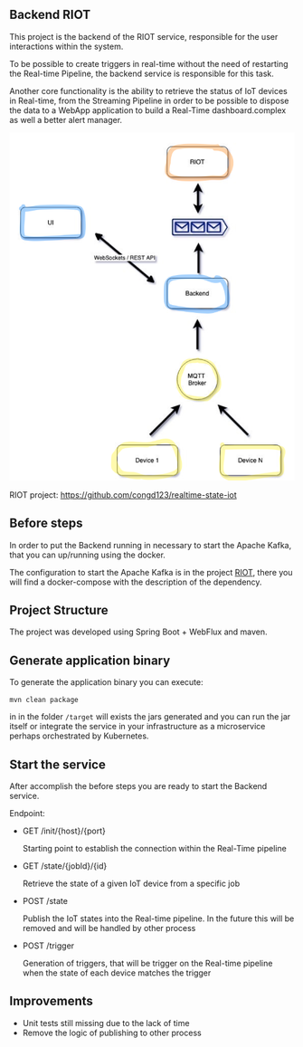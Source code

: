 ## Backend RIOT

This project is the backend of the RIOT service, responsible for the user interactions within the system.

To be possible to create triggers in real-time without the need of restarting the Real-time Pipeline, the backend service is responsible for this task.

Another core functionality is the ability to retrieve the status of IoT devices in Real-time, from the Streaming Pipeline in order to be possible to dispose the data to a WebApp application to build a Real-Time dashboard.complex as well a better alert manager. 

![Architecture](docs/architecture-general.png)

RIOT project: https://github.com/congd123/realtime-state-iot

## Before steps
In order to put the Backend running in necessary to start the Apache Kafka, that you can up/running using the docker.

The configuration to start the Apache Kafka is in the project [RIOT](https://github.com/congd123/realtime-state-iot), there you will find a docker-compose with the description of the dependency.

## Project Structure

The project was developed using Spring Boot + WebFlux and maven.

## Generate application binary

To generate the application binary you can execute: 
```
mvn clean package
```
in in the folder `/target` will exists the jars generated and you can run the jar itself or integrate the service in your infrastructure as a microservice perhaps orchestrated by Kubernetes.

## Start the service
After accomplish the before steps you are ready to start the Backend service.

Endpoint:

- GET /init/{host}/{port}
    
    Starting point to establish the connection within the Real-Time pipeline
- GET /state/{jobId}/{id}

    Retrieve the state of a given IoT device from a specific job
- POST /state

    Publish the IoT states into the Real-time pipeline. In the future this will be removed and will be handled by other process 

- POST /trigger 

    Generation of triggers, that will be trigger on the Real-time pipeline when the state of each device matches the trigger

## Improvements

- Unit tests still missing due to the lack of time 
- Remove the logic of publishing to other process